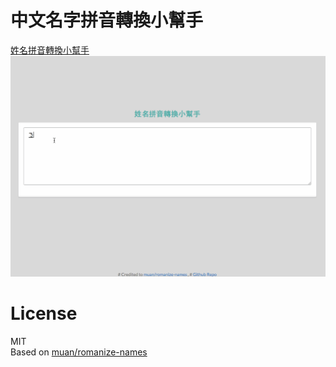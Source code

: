 # 中文名字拼音轉換小幫手
[姓名拼音轉換小幫手](http://electronize.github.io/romanize/)
![](https://raw.githubusercontent.com/electronize/romanize/gh-pages/media/record.gif)

License
==
MIT  
Based on [muan/romanize-names](https://github.com/muan/romanize-names)
